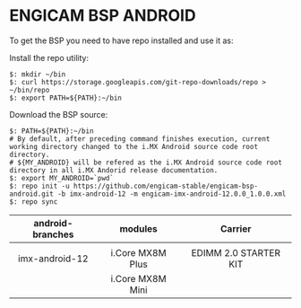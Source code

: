 # ENGICAM BSP ANDROID

To get the BSP you need to have repo installed and use it as:

Install the repo utility:

    $: mkdir ~/bin
    $: curl https://storage.googleapis.com/git-repo-downloads/repo > ~/bin/repo
    $: export PATH=${PATH}:~/bin

Download the BSP source:

    $: PATH=${PATH}:~/bin
    # By default, after preceding command finishes execution, current working directory changed to the i.MX Android source code root directory.
    # ${MY_ANDROID} will be refered as the i.MX Android source code root directory in all i.MX Andorid release documentation.
    $: export MY_ANDROID=`pwd`
    $: repo init -u https://github.com/engicam-stable/engicam-bsp-android.git -b imx-android-12 -m engicam-imx-android-12.0.0_1.0.0.xml
    $: repo sync

| android-branches |      modules       |         Carrier         |
|:----------------:|:------------------:|:-----------------------:|
|                  |                    |                         |
|  imx-android-12  |  i.Core MX8M Plus  |  EDIMM 2.0 STARTER KIT  |
|                  |  i.Core MX8M Mini  |                         |

